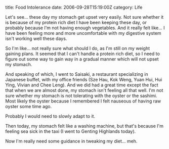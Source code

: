 title: Food Intolerance
date: 2006-09-28T15:19:00Z
category: Life

Let's see… these day my stomach get upset very easily. Not sure whether it is because of my protein rich diet I have been keeping these day, or probably because I'm not having enough vegetables. And it really felt like… I have been feeling more and more uncomfortable with my digestive system isn't working well these days.

So I'm like… not really sure what should I do, as I'm still on my weight gaining plans. It seemed that I can't handle a protein rich diet, so I need to figure out some way to gain way in a gradual manner which will not upset my stomach.

And speaking of which, I went to Saisaki, a restaurant specializing in Japanese buffet, with my office friends (Sze Hau, Kok Weng, Yuan Hui, Hui Ying, Vivian and Chee Leng). And we did had a great time except the fact that when we are almost done, my stomach isn't feeling all that well. I'm not sure whether my stomach is not tolerating with the oyster or the sashimi. Most likely the oyster because I remembered I felt nauseous of having raw oyster some time ago.

Probably I would need to slowly adapt to it.

Then today, my stomach felt like a washing machine, but that's because I'm feeling sea sick in the taxi (I went to Genting Highlands today).

Now I'm really need some guidance in tweaking my diet… meh.
